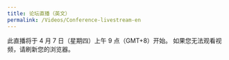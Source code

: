 ```yaml
---
title: 论坛直播（英文）
permalink: /Videos/Conference-livestream-en
---
```


此直播将于 4 月 7 日（星期四）上午 9 点（GMT+8）开始。 如果您无法观看视频，请刷新您的浏览器。
